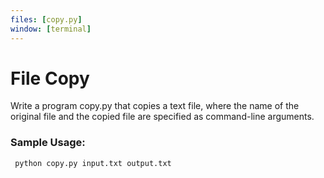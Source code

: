 ```yaml
---
files: [copy.py]
window: [terminal]
---
```

# File Copy
Write a program copy.py that copies a text file, where the name of the original file and the copied file are specified as command-line arguments.

### Sample Usage:

```bash
 python copy.py input.txt output.txt
```
